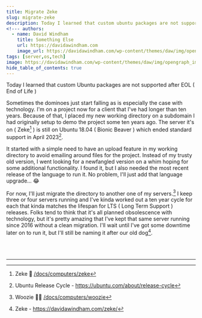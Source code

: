 ```yaml
---
title: Migrate Zeke
slug: migrate-zeke
description: Today I learned that custom ubuntu packages are not supported after EOL.
<!--- authors:
  - name: David Windham
    title: Something Else
    url: https://davidawindham.com
    image_url: https://davidawindham.com/wp-content/themes/daw/img/opengraph_image.jpg -->
tags: [server,os,tech]
image: https://davidawindham.com/wp-content/themes/daw/img/opengraph_image.jpg
hide_table_of_contents: true
---
```


Today I learned that custom Ubuntu packages are not supported after EOL ( End of Life )

<!-- truncate -->

Sometimes the dominoes just start falling as is especially the case with technology. I'm on a project now for a client that I've had longer than ten years. Because of that, I placed my new working directory on a subdomain I had originally setup to demo the project some ten years ago. The server it's on ( Zeke[^1] ) is still on Ubuntu 18.04 ( Bionic Beaver ) which ended standard support in April 2023[^2]. 

It started with a simple need to have an upload feature in my working directory to avoid emailing around files for the project. Instead of my trusty old version, I went looking for a newfangled version on a whim hoping for some additional functionality. I found it, but I also needed the most recent release of the language to run it. No problem, I'll just add that language upgrade... 😂

For now, I'll just migrate the directory to another one of my servers.[^3] I keep three or four servers running and I've kinda worked out a ten year cycle for each that kinda matches the lifespan for LTS ( Long Term Support ) releases. Folks tend to think that it's all planned obsolescence with technology, but it's pretty amazing that I've kept that same server running since 2016 without a clean migration. I'll wait until I've got some downtime later on to run it, but I'll still be naming it after our old dog[^4]. 


<div><br/><br/></div>

---
 
[^1]: Zeke 🦮 [/docs/computers/zeke](/docs/computers/zeke)
[^2]: Ubuntu Release Cycle - https://ubuntu.com/about/release-cycle
[^3]: Woozie 🐕‍🦺 [/docs/computers/woozie](docs/computers/woozie)
[^4]: Zeke - https://davidawindham.com/zeke/